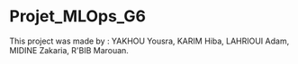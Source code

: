 # Projet_MLOps_G6
This project was made by :
YAKHOU Yousra,
KARIM Hiba,
LAHRIOUI Adam,
MIDINE Zakaria,
R'BIB Marouan.
